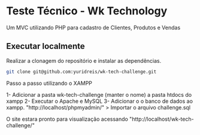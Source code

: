 # Teste Técnico - Wk Technology

Um MVC utilizando PHP para cadastro de Clientes, Produtos e Vendas


## Executar localmente

Realizar a clonagem do repositório e instalar as dependências.

```sh
git clone git@github.com:yuridreis/wk-tech-challenge.git
```

Passo a passo utilizando o XAMPP

1- Adicionar a pasta wk-tech-challenge (manter o nome) a pasta htdocs do xampp
2- Executar o Apache e MySQL
3- Adicionar o o banco de dados ao xampp. "http://localhost/phpmyadmin/" > Importar o arquivo challenge.sql

O site estara pronto para visualização acessando "http://localhost/wk-tech-challenge/" 


